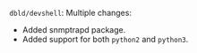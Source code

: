 `dbld/devshell`: Multiple changes:
 * Added snmptrapd package.
 * Added support for both `python2` and `python3`.